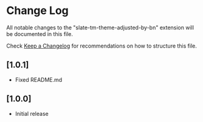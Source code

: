# Change Log

All notable changes to the "slate-tm-theme-adjusted-by-bn" extension will be documented in this file.

Check [Keep a Changelog](http://keepachangelog.com/) for recommendations on how to structure this file.

## [1.0.1]
- Fixed README.md

## [1.0.0]
- Initial release
